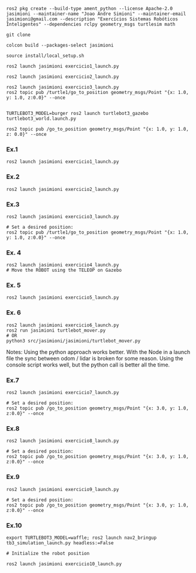 ```
ros2 pkg create --build-type ament_python --license Apache-2.0 jasimioni --maintainer-name "Joao Andre Simioni" --maintainer-email jasimioni@gmail.com --description "Exercícios Sistemas Robóticos Inteligentes" --dependencies rclpy geometry_msgs turtlesim math
```

```
git clone

colcon build --packages-select jasimioni

source install/local_setup.sh

ros2 launch jasimioni exercicio1_launch.py

ros2 launch jasimioni exercicio2_launch.py

ros2 launch jasimioni exercicio3_launch.py
ros2 topic pub /turtle1/go_to_position geometry_msgs/Point "{x: 1.0, y: 1.0, z:0.0}" --once


TURTLEBOT3_MODEL=burger ros2 launch turtlebot3_gazebo turtlebot3_world.launch.py

ros2 topic pub /go_to_position geometry_msgs/Point "{x: 1.0, y: 1.0, z: 0.0}" --once

```

### Ex.1

```
ros2 launch jasimioni exercicio1_launch.py
```

### Ex.2

```
ros2 launch jasimioni exercicio2_launch.py
```

### Ex.3

```
ros2 launch jasimioni exercicio3_launch.py

# Set a desired position:
ros2 topic pub /turtle1/go_to_position geometry_msgs/Point "{x: 1.0, y: 1.0, z:0.0}" --once
```

### Ex. 4

```
ros2 launch jasimioni exercicio4_launch.py
# Move the ROBOT using the TELEOP on Gazebo
```


### Ex. 5

```
ros2 launch jasimioni exercicio5_launch.py
```

### Ex. 6

```
ros2 launch jasimioni exercicio6_launch.py
ros2 run jasimioni turtlebot_mover.py
# OR
python3 src/jasimioni/jasimioni/turtlebot_mover.py
```

Notes: Using the python approach works better. With the Node in a launch file
the sync between odom / lidar is broken for some reason. Using the console script
works well, but the python call is better all the time.

### Ex.7

```
ros2 launch jasimioni exercicio7_launch.py

# Set a desired position:
ros2 topic pub /go_to_position geometry_msgs/Point "{x: 3.0, y: 1.0, z:0.0}" --once
```

### Ex.8

```
ros2 launch jasimioni exercicio8_launch.py

# Set a desired position:
ros2 topic pub /go_to_position geometry_msgs/Point "{x: 3.0, y: 1.0, z:0.0}" --once
```


### Ex.9

```
ros2 launch jasimioni exercicio9_launch.py

# Set a desired position:
ros2 topic pub /go_to_position geometry_msgs/Point "{x: 3.0, y: 1.0, z:0.0}" --once
```


### Ex.10

```
export TURTLEBOT3_MODEL=waffle; ros2 launch nav2_bringup tb3_simulation_launch.py headless:=False

# Initialize the robot position

ros2 launch jasimioni exercicio10_launch.py
```